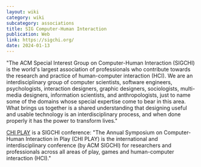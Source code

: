 ```yaml
---
layout: wiki
category: wiki
subcategory: associations
title: SIG Computer-Human Interaction
publication: Web
link: https://sigchi.org/
date: 2024-01-13
---
```


"The ACM Special Interest Group on Computer-Human Interaction (SIGCHI) is the world's largest association of professionals who contribute towards the research and practice of human-computer interaction (HCI). We are an interdisciplinary group of computer scientists, software engineers, psychologists, interaction designers, graphic designers, sociologists, multi-media designers, information scientists, and anthropologists, just to name some of the domains whose special expertise come to bear in this area. What brings us together is a shared understanding that designing useful and usable technology is an interdisciplinary process, and when done properly it has the power to transform lives."

[CHI PLAY](https://chiplay.acm.org/2024/) is a SIGCHI conference: "The Annual Symposium on Computer-Human Interaction in Play (CHI PLAY) is the international and interdisciplinary conference (by ACM SIGCHI) for researchers and professionals across all areas of play, games and human-computer interaction (HCI)."
